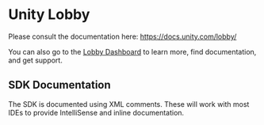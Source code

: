 # Unity Lobby

Please consult the documentation here: https://docs.unity.com/lobby/

You can also go to the [Lobby Dashboard](https://dashboard.unity3d.com/lobby) to learn more, find documentation, and get support.

## SDK Documentation

The SDK is documented using XML comments. These will work with most IDEs to provide IntelliSense and inline documentation.
